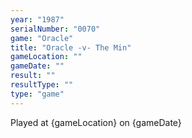 ```yaml
---
year: "1987"
serialNumber: "0070" 
game: "Oracle"
title: "Oracle -v- The Min"
gameLocation: ""
gameDate: ""
result: ""
resultType: ""
type: "game"
---
```


Played at {gameLocation} on {gameDate} 